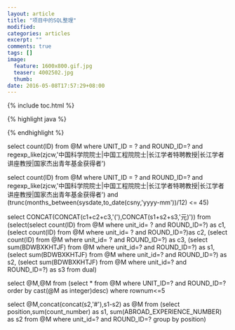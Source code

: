 ```yaml
---
layout: article
title: "项目中的SQL整理"
modified:
categories: articles
excerpt: ""
comments: true
tags: []
image: 
  feature: 1600x800.gif.jpg
  teaser: 4002502.jpg
  thumb:
date: 2016-05-08T17:57:29+08:00
---
```


{% include toc.html %}

{% highlight java %}

{% endhighlight %}

select count(ID) from @M where UNIT_ID = ? and ROUND_ID=? and regexp_like(zjcw,'中国科学院院士|中国工程院院士|长江学者特聘教授|长江学者讲座教授|国家杰出青年基金获得者')

select count(ID) from @M where UNIT_ID = ? and ROUND_ID=? and regexp_like(zjcw,'中国科学院院士|中国工程院院士|长江学者特聘教授|长江学者讲座教授|国家杰出青年基金获得者') and (trunc(months_between(sysdate,to_date(csny,'yyyy-mm'))/12) <= 45) 

select CONCAT(CONCAT(c1+c2+c3,'('),CONCAT(s1+s2+s3,'元)')) from 
(select(select count(ID) from @M where unit_id= ? and ROUND_ID=?) as c1,
(select count(ID) from @M where unit_id= ? and ROUND_ID=?)as c2,
(select count(ID) from @M where unit_id= ? and ROUND_ID=?) as c3,
(select sum(BDWBXKHTJF) from  @M where unit_id=? and ROUND_ID=?) as s1,
(select sum(BDWBXKHTJF) from @M where unit_id=? and ROUND_ID=?) as s2,
(select sum(BDWBXKHTJF) from @M where unit_id=? and ROUND_ID=?) as s3 from 
 dual)

select @M,@M from (select * from @M where UNIT_ID=? and ROUND_ID=? order by cast(@M as integer)desc) where rownum<=5

select @M,concat(concat(s2,'#'),s1-s2) as @M from
(select position,sum(count_number) as s1,
sum(ABROAD_EXPERIENCE_NUMBER) as s2 from @M where unit_id=? and ROUND_ID=? group by position)
